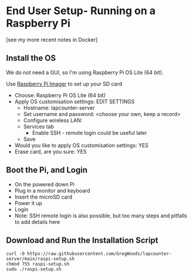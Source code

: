 
# End User Setup- Running on a Raspberry Pi

[see my more recent notes in Docker]

## Install the OS

We do not need a GUI, so I'm using Raspberry Pi OS Lite (64 bit).

Use [Raspberry Pi Imager](https://www.raspberrypi.com/software/) to set up your SD card

* Choose: Raspberry Pi OS Lite (64 bit)
* Apply OS customisation settings: EDIT SETTINGS    
    * Hostname: lapcounter-server
    * Set username and password: <choose your own, keep a record>
    * Configure wireless LAN: <use your WiFi details>
    * Services tab
        * Enable SSH - remote login could be useful later
    * Save
* Would you like to apply OS customisation settings: YES
* Erase card, are you sure: YES

## Boot the Pi, and Login

* On the powered down Pi
* Plug in a monitor and keyboard 
* Insert the microSD card
* Power it up
* Login
* Note: SSH remote login is also possible, but too many steps and pitfalls to add details here

## Download and Run the Installation Script

```
curl -O https://raw.githubusercontent.com/GregWoods/lapcounter-server/main/raspi-setup.sh
chmod 755 raspi-setup.sh
sudo ./raspi-setup.sh
```

